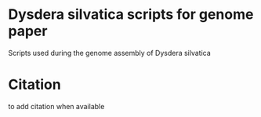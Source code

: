 # Dysdera silvatica scripts for genome paper
Scripts used during the genome assembly of Dysdera silvatica

# Citation
to add citation when available
